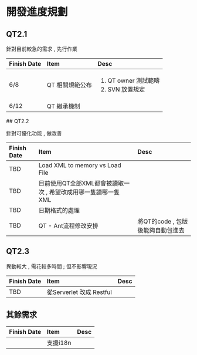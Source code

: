 # 開發進度規劃

## QT2.1

針對目前較急的需求 , 先行作業

<table>
  <thead>
    <tr>
      <th style="text-align:left">Finish Date</th>
      <th style="text-align:left">Item</th>
      <th style="text-align:left">Desc</th>
    </tr>
  </thead>
  <tbody>
    <tr>
      <td style="text-align:left">6/8</td>
      <td style="text-align:left">QT &#x76F8;&#x95DC;&#x898F;&#x7BC4;&#x516C;&#x5E03;</td>
      <td style="text-align:left">
        <ol>
          <li>QT owner &#x6E2C;&#x8A66;&#x7BC4;&#x7587;</li>
          <li>SVN &#x653E;&#x7F6E;&#x898F;&#x5B9A;</li>
        </ol>
      </td>
    </tr>
    <tr>
      <td style="text-align:left">6/12</td>
      <td style="text-align:left">QT &#x7E7C;&#x627F;&#x6A5F;&#x5236;</td>
      <td style="text-align:left"></td>
    </tr>
  </tbody>
</table>## QT2.2

針對可優化功能 , 做改善

| Finish Date | Item | Desc |
| :--- | :--- | :--- |
| TBD | Load XML to memory vs Load File |  |
| TBD | 目前使用QT全部XML都會被讀取一次 , 希望改成用哪一隻讀哪一隻XML |  |
| TBD | 日期格式的處理 |  |
| TBD | QT - Ant流程修改安排  | 將QT的code , 包版後能夠自動包進去 |

## QT2.3

異動較大 , 需花較多時間 ; 但不影響現況

| Finish Date | Item | Desc |
| :--- | :--- | :--- |
| TBD | 從Serverlet 改成 Restful |  |

## 其餘需求

| Finish Date | Item | Desc |
| :--- | :--- | :--- |
|  | 支援i18n |  |

